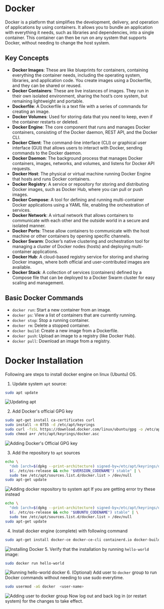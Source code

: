 # Docker

Docker is a platform that simplifies the development, delivery, and operation of applications by using containers. It allows you to bundle an application with everything it needs, such as libraries and dependencies, into a single container. This container can then be run on any system that supports Docker, without needing to change the host system.

## Key Concepts

- **Docker Images**: These are like blueprints for containers, containing everything the container needs, including the operating system, libraries, and application code. You create images using a Dockerfile, and they can be shared or reused.
- **Docker Containers**: These are live instances of images. They run in their own isolated environment, sharing the host’s core system, but remaining lightweight and portable.
- **Dockerfile**: A Dockerfile is a text file with a series of commands for creating an image.
- **Docker Volumes**: Used for storing data that you need to keep, even if the container restarts or deleted.
- **Docker Engine**: The core component that runs and manages Docker containers, consisting of the Docker daemon, REST API, and the Docker CLI.
- **Docker Client**: The command-line interface (CLI) or graphical user interface (GUI) that allows users to interact with Docker, sending commands to the Docker daemon.
- **Docker Daemon**: The background process that manages Docker containers, images, networks, and volumes, and listens for Docker API requests.
- **Docker Host**: The physical or virtual machine running Docker Engine that hosts and runs Docker containers.
- **Docker Registry**: A service or repository for storing and distributing Docker images, such as Docker Hub, where you can pull or push images.
- **Docker Compose**: A tool for defining and running multi-container Docker applications using a YAML file, enabling the orchestration of services.
- **Docker Network**: A virtual network that allows containers to communicate with each other and the outside world in a secure and isolated manner.
- **Docker Ports**: These allow containers to communicate with the host machine or other containers by opening specific channels.
- **Docker Swarm**: Docker’s native clustering and orchestration tool for managing a cluster of Docker nodes (hosts) and deploying multi-container applications.
- **Docker Hub**: A cloud-based registry service for storing and sharing Docker images, where both official and user-contributed images are available.
- **Docker Stack**: A collection of services (containers) defined by a Compose file that can be deployed to a Docker Swarm cluster for easy scaling and management.

## Basic Docker Commands

- `docker run`: Start a new container from an image.
- `docker ps`: View a list of containers that are currently running.
- `docker stop`: Stop a running container.
- `docker rm`: Delete a stopped container.
- `docker build`: Create a new image from a Dockerfile.
- `docker push`: Upload an image to a registry (like Docker Hub).
- `docker pull`: Download an image from a registry.

# Docker Installation
Following are steps to install docker engine on linux (Ubuntu) OS.
1. Update system `apt` source:
```bash
sudo apt update
```
![Updating apt]()

2. Add Docker's official GPG key
```bash
sudo apt-get install ca-certificates curl
sudo install -m 0755 -d /etc/apt/keyrings
sudo curl -fsSL https://download.docker.com/linux/ubuntu/gpg -o /etc/apt/keyrings/docker.asc
sudo chmod a+r /etc/apt/keyrings/docker.asc
```
![Adding Docker's Official GPG key]()

3. Add the repository to `apt` sources
```bash
echo \
  "deb [arch=$(dpkg --print-architecture) signed-by=/etc/apt/keyrings/docker.asc] https://download.docker.com/linux/ubuntu \
  $(. /etc/os-release && echo "$VERSION_CODENAME") stable" | \
  sudo tee /etc/apt/sources.list.d/docker.list > /dev/null
sudo apt-get update
```
![Adding docker repository to system apt]()
If you are getting error try these instead
```bash
echo \
  "deb [arch=$(dpkg --print-architecture) signed-by=/etc/apt/keyrings/docker.asc] https://download.docker.com/linux/ubuntu \
  $(. /etc/os-release && echo "$UBUNTU_CODENAME") stable" | \
  sudo tee /etc/apt/sources.list.d/docker.list > /dev/null
sudo apt-get update
```
4. Install docker engine (complete) with following command
```bash
sudo apt-get install docker-ce docker-ce-cli containerd.io docker-buildx-plugin docker-compose-plugin
```
![Installing Docker]()
5. Verify that the installation by running `hello-world` image:
```bash
sudo docker run hello-world
```
![Running hello-world docker]()
6. (Optional) Add user to `docker` group to run Docker commands without needing to use sudo everytime.
```bash
sudo usermod -aG docker  <user-name>
```
![Adding user to docker group]()
Now log out and back log in (or restart system) for the changes to take effect.


